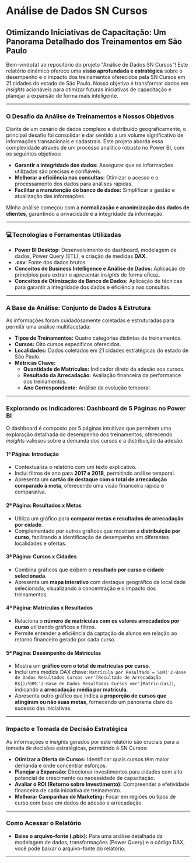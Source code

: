 # **Análise de Dados SN Cursos**

## **Otimizando Iniciativas de Capacitação: Um Panorama Detalhado dos Treinamentos em São Paulo**

Bem-vindo(a) ao repositório do projeto "Análise de Dados SN Cursos"! Este relatório dinâmico oferece uma **visão aprofundada e estratégica** sobre o desempenho e o impacto dos treinamentos oferecidos pela SN Cursos em 21 cidades do estado de São Paulo. Nosso objetivo é transformar dados em *insights* acionáveis para otimizar futuras iniciativas de capacitação e planejar a expansão de forma mais inteligente.

---

### **O Desafio da Análise de Treinamentos e Nossos Objetivos**

Diante de um cenário de dados complexo e distribuído geograficamente, o principal desafio foi consolidar e dar sentido a um volume significativo de informações transacionais e cadastrais. Este projeto aborda essa complexidade através de um processo analítico robusto no Power BI, com os seguintes objetivos:

* **Garantir a integridade dos dados:** Assegurar que as informações utilizadas são precisas e confiáveis.
* **Melhorar a eficiência nas consultas:** Otimizar o acesso e o processamento dos dados para análises rápidas.
* **Facilitar a manutenção do banco de dados:** Simplificar a gestão e atualização das informações.

Minha análise começou com a **normalização e anonimização dos dados de clientes**, garantindo a privacidade e a integridade da informação.

---

### **:computer:Tecnologias e Ferramentas Utilizadas**

* **Power BI Desktop**: Desenvolvimento do dashboard, modelagem de dados, Power Query (ETL), e criação de medidas **DAX**.
* **.csv**: Fonte dos dados brutos.
* **Conceitos de Business Intelligence e Análise de Dados:** Aplicação de princípios para extrair e apresentar *insights* de forma eficaz.
* **Conceitos de Otimização de Banco de Dados:** Aplicação de técnicas para garantir a integridade dos dados e eficiência nas consultas.

---

### **A Base da Análise: Conjunto de Dados & Estrutura**

As informações foram cuidadosamente coletadas e estruturadas para permitir uma análise multifacetada:

* **Tipos de Treinamentos:** Quatro categorias distintas de treinamentos.
* **Cursos:** Oito cursos específicos oferecidos.
* **Localidades:** Dados coletados em 21 cidades estratégicas do estado de São Paulo.
* **Métricas Chave:**
    * **Quantidade de Matrículas:** Indicador direto da adesão aos cursos.
    * **Resultado da Arrecadação:** Avaliação financeira da performance dos treinamentos.
    * **Ano Correspondente:** Análise da evolução temporal.

---

### **Explorando os Indicadores: Dashboard de 5 Páginas no Power BI**

O dashboard é composto por 5 páginas intuitivas que permitem uma exploração detalhada do desempenho dos treinamentos, oferecendo *insights* valiosos sobre a demanda dos cursos e a distribuição da adesão:

#### **1ª Página: Introdução**

* Contextualiza o relatório com um texto explicativo.
* Inclui filtros de ano para **2017 e 2018**, permitindo análise temporal.
* Apresenta um **cartão de destaque com o total de arrecadação comparado à meta**, oferecendo uma visão financeira rápida e comparativa.

#### **2ª Página: Resultados x Metas**

* Utiliza um gráfico para **comparar metas e resultados de arrecadação por cidade**.
* Complementado por outros gráficos que mostram a **distribuição por curso**, facilitando a identificação de desempenho em diferentes localidades e ofertas.

#### **3ª Página: Cursos x Cidades**

* Combina gráficos que exibem o **resultado por curso e cidade selecionada**.
* Apresenta um **mapa interativo** com destaque geográfico da localidade selecionada, visualizando a concentração e o impacto dos treinamentos.

#### **4ª Página: Matrículas x Resultados**

* Relaciona o **número de matrículas com os valores arrecadados por curso** utilizando gráficos e filtros.
* Permite entender a eficiência da captação de alunos em relação ao retorno financeiro gerado por cada curso.

#### **5ª Página: Desempenho de Matrículas**

* Mostra um **gráfico com o total de matrículas por curso**.
* Inclui uma medida DAX chave: `Matrícula por Resultado = SUM('2-Base de Dados Resultados Cursos ver'[Resultado de Arrecadação R$])/SUM('2-Base de Dados Resultados Cursos ver'[Matriculas])`, indicando a **arrecadação média por matrícula**.
* Apresenta outro gráfico que indica a **proporção de cursos que atingiram ou não suas metas**, fornecendo um panorama claro do sucesso das iniciativas.

---

### **Impacto e Tomada de Decisão Estratégica**

As informações e *insights* gerados por este relatório são cruciais para a tomada de decisões estratégicas, permitindo à SN Cursos:

* **Otimizar a Oferta de Cursos:** Identificar quais cursos têm maior demanda e onde concentrar esforços.
* **Planejar a Expansão:** Direcionar investimentos para cidades com alto potencial de crescimento ou necessidade de capacitação.
* **Avaliar o ROI (Retorno sobre Investimento):** Compreender a efetividade financeira de cada iniciativa de treinamento.
* **Melhorar Campanhas de Marketing:** Focar em regiões ou tipos de curso com base em dados de adesão e arrecadação.

---

### **Como Acessar o Relatório**

* **Baixe o arquivo-fonte (.pbix):**
    Para uma análise detalhada da modelagem de dados, transformações (Power Query) e o código DAX, você pode baixar o arquivo-fonte do relatório.

---

